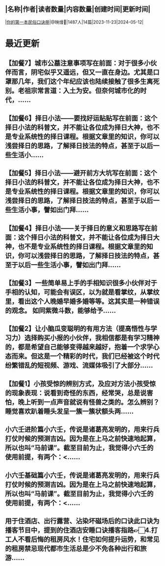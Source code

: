 |名称|作者|读者数量|内容数量|创建时间|更新时间|
---
|[你的第一本民俗口诀册](https://xiaobot.net/p/xuanmenyouli?refer=0b133df9-27dc-423b-8101-639049001c13)|@映熳💓|1487人|14篇|2023-11-23|2024-05-12|

# 最近更新
## 【加餐7】城市公墓注意事项写在前面：对于很多小伙伴而言，阴宅似乎又遥远，但又一直在身边。尤其是口罩那几年，我们这个年纪应该也陆续接触了很多生离死别。老祖宗常言道：入土为安。但奈何城市化的时代，......
## 【加餐6】择日小法——要找好运贴贴写在前面：这个择日小法的科普文，并不能让各位成为择日大神，也不是专业系统性的择日课程。根据文章里的知识，你可以浅尝择日的思路，了解择日技法的特点，甚至于以后一些生活小......
## 【加餐5】择日小法——避开前方大坑写在前面：这个择日小法的科普文，并不能让各位成为择日大神，也不是专业系统性的择日课程。根据文章里的知识，你可以浅尝择日的思路，了解择日技法的特点，甚至于以后一些生活小事，譬如出门拜......
## 【加餐4】择日小法——关于择日的意义和思路写在前面：这个择日小法的科普文，并不能让各位成为择日大神，也不是专业系统性的择日课程。根据文章里的知识，你可以浅尝择日的思路，了解择日技法的特点，甚至于以后一些生活小事，譬如出门拜......
## 【加餐3】一些简单易上手的手相知识很多小伙伴对于手相的认知，可能会有误区，以为就是看掌纹，从掌纹里，看出这个人晚婚早婚多婚等等。这其实是一种错误的观念。 如同紫微斗数，能够给予......
## 【加餐2】让小脑瓜变聪明的有用方法（提高悟性与学习力）选择购买小报的小伙伴，我相信都是有学习精神的，都是希望自己能够变得越来越好，抱着一个求学心态而来。但这是一个精彩的时代，我们已经被这个时代纷繁错乱的短视频、游戏、流媒体吸引了大部分......
## 【加餐1】小孩受惊的辨别方式，及应对方法小孩受惊的现象表现：说看到奇怪的东西，经常哭，总是说害怕，晚上听到一点声音就说有怪兽之类的。怎么辨别？睡觉喜欢趴着睡头发呈一簇一簇状额头两......
## 小六壬进阶篇小六壬，传说是诸葛亮发明的，用来行兵打仗时候的预测吉凶。因为是在上马之前快速地起算，所以也叫“马前课”。截至目前为止，我觉得小六壬的使用前提，有两个：<......
## 小六壬基础篇小六壬，传说是诸葛亮发明的，用来行兵打仗时候的预测吉凶。因为是在上马之前快速地起算，所以也叫“马前课”。截至目前为止，我觉得小六壬的使用前提，有两个：<......
## 用于住酒店、出行露营、沾染坏磁场后的口诀此口诀为播客节目中，提到的住酒店安睡口诀播客指路👉🏻4.打工人不看后悔的租房风水！住宅如何提升运势，和常见的租房禁忌现代都市生活总是少不免各种出行和旅游......

